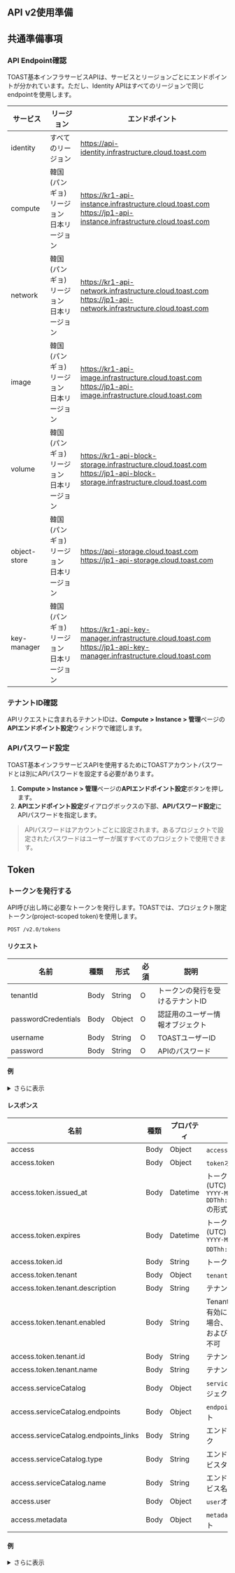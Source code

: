 ## API v2使用準備

## 共通準備事項

### API Endpoint確認

TOAST基本インフラサービスAPIは、サービスとリージョンごとにエンドポイントが分かれています。ただし、Identity APIはすべてのリージョンで同じendpointを使用します。

| サービス | リージョン | エンドポイント |
|---|---|---|
| identity | すべてのリージョン | https://api-identity.infrastructure.cloud.toast.com |
| compute | 韓国(パンギョ)リージョン<br>日本リージョン | https://kr1-api-instance.infrastructure.cloud.toast.com<br>https://jp1-api-instance.infrastructure.cloud.toast.com |
| network | 韓国(パンギョ)リージョン<br>日本リージョン | https://kr1-api-network.infrastructure.cloud.toast.com<br>https://jp1-api-network.infrastructure.cloud.toast.com |
| image | 韓国(パンギョ)リージョン<br>日本リージョン | https://kr1-api-image.infrastructure.cloud.toast.com<br>https://jp1-api-image.infrastructure.cloud.toast.com |
| volume | 韓国(パンギョ)リージョン<br>日本リージョン | https://kr1-api-block-storage.infrastructure.cloud.toast.com<br>https://jp1-api-block-storage.infrastructure.cloud.toast.com |
| object-store | 韓国(パンギョ)リージョン<br>日本リージョン | https://api-storage.cloud.toast.com<br>https://jp1-api-storage.cloud.toast.com |
| key-manager | 韓国(パンギョ)リージョン<br>日本リージョン | https://kr1-api-key-manager.infrastructure.cloud.toast.com<br>https://jp1-api-key-manager.infrastructure.cloud.toast.com |

### テナントID確認

APIリクエストに含まれるテナントIDは、**Compute > Instance > 管理**ページの**APIエンドポイント設定**ウィンドウで確認します。

### APIパスワード設定

TOAST基本インフラサービスAPIを使用するためにTOASTアカウントパスワードとは別にAPIパスワードを設定する必要があります。

1. **Compute > Instance > 管理**ページの**APIエンドポイント設定**ボタンを押します。
2. **APIエンドポイント設定**ダイアログボックスの下部、**APIパスワード設定**にAPIパスワードを指定します。

> APIパスワードはアカウントごとに設定されます。あるプロジェクトで設定されたパスワードはユーザーが属すすべてのプロジェクトで使用できます。


## Token
### トークンを発行する

API呼び出し時に必要なトークンを発行します。TOASTでは、プロジェクト限定トークン(project-scoped token)を使用します。

```
POST /v2.0/tokens
```

#### リクエスト

| 名前 | 種類 | 形式 | 必須 | 説明 |
|---|---|---|---|---|
| tenantId | Body | String | O | トークンの発行を受けるテナントID |
| passwordCredentials | Body | Object | O | 認証用のユーザー情報オブジェクト |
| username | Body | String | O | TOASTユーザーID |
| password | Body | String | O | APIのパスワード |

#### 例
<details><summary>さらに表示</summary>
<p>

```json
{
    "auth": {
        "tenantId": "a07397e624b1a44bb96b76d451f7e3b23",
        "passwordCredentials": {
            "username": "user@example.com",
            "password": "secretsecret"
        }
    }
}
```

</p>
</details>

#### レスポンス

| 名前 | 種類 | プロパティ | 説明 |
|---|---|---|---|
| access | Body | Object | `access`オブジェクト |
| access.token | Body | Object | `token`オブジェクト |
| access.token.issued_at | Body | Datetime | トークン発行日時(UTC)<br>`YYYY-MM-DDThh:mm:ss.SSSSSS`の形式 |
| access.token.expires | Body | Datetime | トークン有効期限(UTC)<br>`YYYY-MM-DDThh:mm:ssZ`の形式 |
| access.token.id | Body | String | トークンID |
| access.token.tenant | Body | Object | `tenant`オブジェクト |
| access.token.tenant.description | Body | String | テナントの説明 |
| access.token.tenant.enabled | Body | String | Tenant有効/無効<br>有効になっていない場合、トークン発行およびAPI呼び出し不可 |
| access.token.tenant.id | Body | String | テナントID |
| access.token.tenant.name | Body | String | テナント名 |
| access.serviceCatalog | Body | Object | `serviceCatalog`オブジェクト |
| access.serviceCatalog.endpoints | Body | Object | `endpoint`オブジェクト |
| access.serviceCatalog.endpoints_links | Body | String | エンドポイントリンク |
| access.serviceCatalog.type | Body | String | エンドポイントサービスタイプ |
| access.serviceCatalog.name | Body | String | エンドポイントサービス名 |
| access.user | Body | Object | `user`オブジェクト |
| access.metadata | Body | Object | `metadata`オブジェクト |

#### 例
<details><summary>さらに表示</summary>
<p>

```json
{
  "access": {
    "token": {
      "id": "e42a092ed6ee4d99949bf25f5f6ecc60",
      "expires": "2020-04-29T15:31:21Z",
      "tenant": {
        "id": "f5073eaa26b64cffbee89411df94ce01",
        "name": "c_VKkasVsh",
        "description": "",
        "enabled": true,
      },
      "issued_at": "2020-04-29T03:32:28.000405"
    },
    "serviceCatalog": [
      {
        "endpoints": [
          {
            "region": "KR2",
            "publicURL": "https://kr2-api-instance.infrastructure.cloud.toast.com/v2/f5073eaa26b64cffbee89411df94ce01"
          },
          {
            "region": "KR1",
            "publicURL": "https://kr1-api-instance.infrastructure.cloud.toast.com/v2/f5073eaa26b64cffbee89411df94ce01"
          }
        ],
        "type": "compute",
        "name": "nova"
      },
      {
        "endpoints": [
          {
            "region": "KR2",
            "publicURL": "https://kr2-api-image.infrastructure.cloud.toast.com"
          },
          {
            "region": "KR1",
            "publicURL": "https://kr1-api-image.infrastructure.cloud.toast.com"
          }
        ],
        "type": "image",
        "name": "glance"
      },
      {
        "endpoints": [
          {
            "region": "KR1",
            "publicURL": "https://api-identity.infrastructure.cloud.toast.com/v2.0"
          }
        ],
        "type": "identity",
        "name": "keystone"
      },
      {
        "endpoints": [
          {
            "region": "KR2",
            "publicURL": "https://kr2-api-key-manager.infrastructure.cloud.toast.com"
          },
          {
            "region": "KR1",
            "publicURL": "https://kr1-api-key-manager.infrastructure.cloud.toast.com"
          }
        ],
        "type": "key-manager",
        "name": "barbican"
      },
      {
        "endpoints": [
          {
            "region": "KR2",
            "publicURL": "https://kr2-api-block-storage.infrastructure.cloud.toast.com/v2/f5073eaa26b64cffbee89411df94ce01"
          },
          {
            "region": "KR1",
            "publicURL": "https://kr1-api-block-storage.infrastructure.cloud.toast.com/v2/f5073eaa26b64cffbee89411df94ce01"
          }
        ],
        "type": "volumev2",
        "name": "cinderv2"
      },
      {
        "endpoints": [
          {
            "region": "KR2",
            "publicURL": "https://kr2-api-network.infrastructure.cloud.toast.com"
          },
          {
            "region": "KR1",
            "publicURL": "https://kr1-api-network.infrastructure.cloud.toast.com"
          }
        ],
        "type": "network",
        "name": "neutron"
      }
    ],
    "user": {
      "id": "436f727b7c9142f896ddd56be591dd7f",
      "username": "37be6ac0-d660-11e7-ae46-005056ac1497",
      "name": "37be6ac0-d660-11e7-ae46-005056ac1497",
      "roles": [
        {
          "name": "project_admin"
        }
      ],
      "roles_links": []
    },
    "metadata": {
      "roles": [
        "9fe2ff9ee4384b1894a90878d3e92bab"
      ],
      "is_admin": 0
    }
  }
}
```

</p>
</details>

